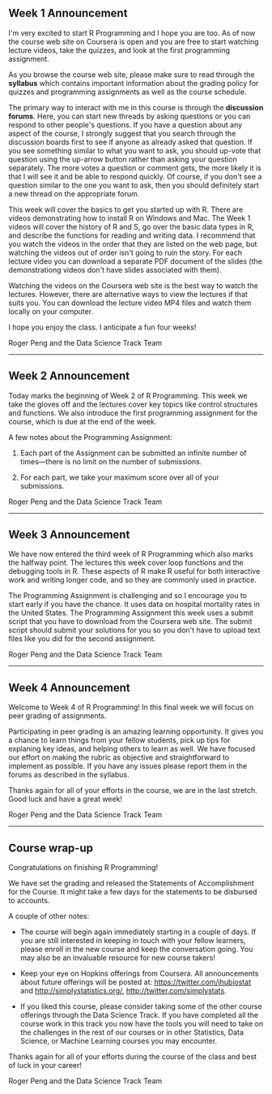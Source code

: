 ## Week 1 Announcement

I'm very excited to start R Programming and I hope you are too. As of now the course web site on Coursera is open and you are free to start watching lecture videos, take the quizzes, and look at the first programming assignment. 

As you browse the course web site, please make sure to read through the **syllabus** which contains important information about the grading policy for quizzes and programming assignments as well as the course schedule.

The primary way to interact with me in this course is through the **discussion forums**. Here, you can start new threads by asking questions or you can respond to other people's questions. If you have a question about any aspect of the course, I strongly suggest that you search through the discussion boards first to see if anyone as already asked that question. If you see something similar to what you want to ask, you should up-vote that question using the up-arrow button rather than asking your question separately. The more votes a question or comment gets, the more likely it is that I will see it and be able to respond quickly. Of course, if you don't see a question similar to the one you want to ask, then you should definitely start a new thread on the appropriate forum.

This week will cover the basics to get you started up with R. There are videos demonstrating how to install R on Windows and Mac. The Week 1 videos will cover the history of R and S, go over the basic data types in R, and describe the functions for reading and writing data. I recommend that you watch the videos in the order that they are listed on the web page, but watching the videos out of order isn't going to ruin the story. For each lecture video you can download a separate PDF document of the slides (the demonstrationg videos don't have slides associated with them).

Watching the videos on the Coursera web site is the best way to watch the lectures. However, there are alternative ways to view the lectures if that suits you. You can download the lecture video MP4 files and watch them locally on your computer. 

I hope you enjoy the class. I anticipate a fun four weeks!

Roger Peng and the Data Science Track Team

---

## Week 2 Announcement

Today marks the beginning of Week 2 of R Programming. This week we take the gloves off and the lectures cover key topics like control structures and functions. We also introduce the first programming assignment for the course, which is due at the end of the week.

A few notes about the Programming Assignment:

1. Each part of the Assignment can be submitted an infinite number of times&mdash;there is no limit on the number of submissions.

2. For each part, we take your maximum score over all of your submissions.


Roger Peng and the Data Science Track Team

---


## Week 3 Announcement


We have now entered the third week of R Programming which also marks the halfway point. The lectures this week cover loop functions and the debugging tools in R. These aspects of R make R useful for both interactive work and writing longer code, and so they are commonly used in practice.

The Programming Assignment is challenging and so I encourage you to start early if you have the chance. It uses data on hospital mortality rates in the United States. The Programming Assignment this week uses a submit script that you have to download from the Coursera web site. The submit script should submit your solutions for you so you don't have to upload text files like you did for the second assignment.

Roger Peng and the Data Science Track Team



---


## Week 4 Announcement


Welcome to Week 4 of R Programming! In this final week we will focus on peer grading of assignments. 

Participating in peer grading is an amazing learning opportunity. It gives you a chance to learn things from your fellow students, pick up tips for explaning key ideas, and helping others to learn as well. We have focused our effort on making the rubric as objective and straightforward to implement as possible. If you have any issues please report them in the forums as described in the syllabus. 

Thanks again for all of your efforts in the course, we are in the last stretch. Good luck and have a great week!

Roger Peng and the Data Science Track Team


---

## Course wrap-up

Congratulations on finishing R Programming!

We have set the grading and released the Statements of Accomplishment for the Course. It might take a few days for the statements to be disbursed to accounts.

A couple of other notes:

* The course will begin again immediately starting in a couple of days. If you are still interested in keeping in touch with your fellow learners, please enroll in the new course and keep the conversation going. You may also be an invaluable resource for new course takers!

* Keep your eye on Hopkins offerings from Coursera. All announcements about future offerings will be posted at: https://twitter.com/jhubiostat and http://simplystatistics.org/, http://twitter.com/simplystats.

* If you liked this course, please consider taking some of the other course offerings through the Data Science Track. If you have completed all the course work in this track you now have the tools you will need to take on the challenges in the rest of our courses or in other Statistics, Data Science, or Machine Learning courses you may encounter.

Thanks again for all of your efforts during the course of the class and best of luck in your career!

Roger Peng and the Data Science Track Team
